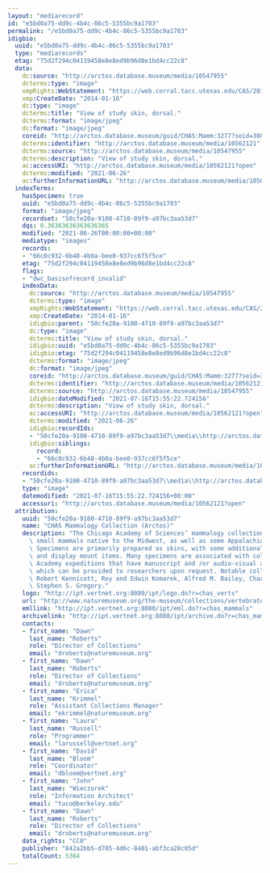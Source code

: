 ```yaml
---
layout: "mediarecord"
id: "e5bd0a75-dd9c-4b4c-86c5-5355bc9a1703"
permalink: "/e5bd0a75-dd9c-4b4c-86c5-5355bc9a1703"
idigbio:
  uuid: "e5bd0a75-dd9c-4b4c-86c5-5355bc9a1703"
  type: "mediarecords"
  etag: "75d2f294c04119458e8e8ed9b96d8e1bd4cc22c8"
  data:
    dc:source: "http://arctos.database.museum/media/10547955"
    dcterms:type: "image"
    xmpRights:WebStatement: "https://web.corral.tacc.utexas.edu/CAS/20161217-02/jpg/chas_mamm_3277.2.jpg"
    xmp:CreateDate: "2014-01-16"
    dc:type: "image"
    dcterms:title: "View of study skin, dorsal."
    dcterms:format: "image/jpeg"
    dc:format: "image/jpeg"
    coreid: "http://arctos.database.museum/guid/CHAS:Mamm:3277?seid=3088321"
    dcterms:identifier: "http://arctos.database.museum/media/10562121"
    dcterms:source: "http://arctos.database.museum/media/10547955"
    dcterms:description: "View of study skin, dorsal."
    ac:accessURI: "http://arctos.database.museum/media/10562121?open"
    dcterms:modified: "2021-06-26"
    ac:furtherInformationURL: "http://arctos.database.museum/media/10562121"
  indexTerms:
    hasSpecimen: true
    uuid: "e5bd0a75-dd9c-4b4c-86c5-5355bc9a1703"
    format: "image/jpeg"
    recordset: "50cfe20a-9100-4710-89f9-a97bc3aa53d7"
    dqs: 0.36363636363636365
    modified: "2021-06-26T00:00:00+00:00"
    mediatype: "images"
    records:
    - "66c0c932-6b48-4b0a-bee0-937cc6f5f5ce"
    etag: "75d2f294c04119458e8e8ed9b96d8e1bd4cc22c8"
    flags:
    - "dwc_basisofrecord_invalid"
    indexData:
      dc:source: "http://arctos.database.museum/media/10547955"
      dcterms:type: "image"
      xmpRights:WebStatement: "https://web.corral.tacc.utexas.edu/CAS/20161217-02/jpg/chas_mamm_3277.2.jpg"
      xmp:CreateDate: "2014-01-16"
      idigbio:parent: "50cfe20a-9100-4710-89f9-a97bc3aa53d7"
      dc:type: "image"
      dcterms:title: "View of study skin, dorsal."
      idigbio:uuid: "e5bd0a75-dd9c-4b4c-86c5-5355bc9a1703"
      idigbio:etag: "75d2f294c04119458e8e8ed9b96d8e1bd4cc22c8"
      dcterms:format: "image/jpeg"
      dc:format: "image/jpeg"
      coreid: "http://arctos.database.museum/guid/CHAS:Mamm:3277?seid=3088321"
      dcterms:identifier: "http://arctos.database.museum/media/10562121"
      dcterms:source: "http://arctos.database.museum/media/10547955"
      idigbio:dateModified: "2021-07-16T15:55:22.724156"
      dcterms:description: "View of study skin, dorsal."
      ac:accessURI: "http://arctos.database.museum/media/10562121?open"
      dcterms:modified: "2021-06-26"
      idigbio:recordIds:
      - "50cfe20a-9100-4710-89f9-a97bc3aa53d7\\media\\http://arctos.database.museum/media/10562121"
      idigbio:siblings:
        record:
        - "66c0c932-6b48-4b0a-bee0-937cc6f5f5ce"
      ac:furtherInformationURL: "http://arctos.database.museum/media/10562121"
    recordids:
    - "50cfe20a-9100-4710-89f9-a97bc3aa53d7\\media\\http://arctos.database.museum/media/10562121"
    type: "image"
    datemodified: "2021-07-16T15:55:22.724156+00:00"
    accessuri: "http://arctos.database.museum/media/10562121?open"
  attribution:
    uuid: "50cfe20a-9100-4710-89f9-a97bc3aa53d7"
    name: "CHAS Mammalogy Collection (Arctos)"
    description: "The Chicago Academy of Sciences’ mammalogy collection contains mostly\
      \ small mammals native to the Midwest, as well as some Appalachian species.\
      \ Specimens are primarily prepared as skins, with some additional osteological\
      \ and display mount items. Many specimens are associated with collectors or\
      \ Academy expeditions that have manuscript and /or audio-visual archival material,\
      \ which can be provided to researchers upon request. Notable collectors include\
      \ Robert Kennicott, Roy and Edwin Komarek, Alfred M. Bailey, Charles D. Brower,\
      \ Stephen S. Gregory."
    logo: "http://ipt.vertnet.org:8080/ipt/logo.do?r=chas_verts"
    url: "http://www.naturemuseum.org/the-museum/collections/vertebrates"
    emllink: "http://ipt.vertnet.org:8080/ipt/eml.do?r=chas_mammals"
    archivelink: "http://ipt.vertnet.org:8080/ipt/archive.do?r=chas_mammals"
    contacts:
    - first_name: "Dawn"
      last_name: "Roberts"
      role: "Director of Collections"
      email: "droberts@naturemuseum.org"
    - first_name: "Dawn"
      last_name: "Roberts"
      role: "Director of Collections"
      email: "droberts@naturemuseum.org"
    - first_name: "Erica"
      last_name: "Krimmel"
      role: "Assistant Collections Manager"
      email: "ekrimmel@naturemuseum.org"
    - first_name: "Laura"
      last_name: "Russell"
      role: "Programmer"
      email: "larussell@vertnet.org"
    - first_name: "David"
      last_name: "Bloom"
      role: "Coordinator"
      email: "dbloom@vertnet.org"
    - first_name: "John"
      last_name: "Wieczorek"
      role: "Information Architect"
      email: "tuco@berkeley.edu"
    - first_name: "Dawn"
      last_name: "Roberts"
      role: "Director of Collections"
      email: "droberts@naturemuseum.org"
    data_rights: "CC0"
    publisher: "842a2bb5-d705-4d6c-8401-abf3ca28c05d"
    totalCount: 5364
---
```

